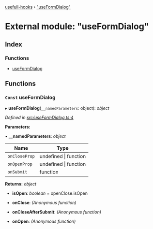 [usefull-hooks](../README.md) › ["useFormDialog"](_useformdialog_.md)

# External module: "useFormDialog"

## Index

### Functions

* [useFormDialog](_useformdialog_.md#const-useformdialog)

## Functions

### `Const` useFormDialog

▸ **useFormDialog**(`__namedParameters`: object): *object*

*Defined in [src/useFormDialog.ts:4](https://github.com/FujiHaruka/usefull-hooks/blob/master/src/useFormDialog.ts#L4)*

**Parameters:**

▪ **__namedParameters**: *object*

Name | Type |
------ | ------ |
`onCloseProp` | undefined &#124; function |
`onOpenProp` | undefined &#124; function |
`onSubmit` | function |

**Returns:** *object*

* **isOpen**: *boolean* = openClose.isOpen

* **onClose**: *(Anonymous function)*

* **onCloseAfterSubmit**: *(Anonymous function)*

* **onOpen**: *(Anonymous function)*
